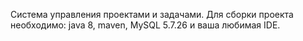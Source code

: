 Система управления проектами и задачами.
Для сборки проекта необходимо: java 8, maven, MySQL 5.7.26 и ваша любимая IDE.